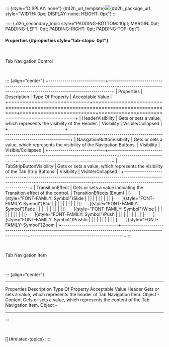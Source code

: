 ::: {style="DISPLAY: none"}
[](ms-xhelp:///?Id=d2h_url_template){#d2h_url_template}![](!package_url!){#d2h_package_url style="WIDTH: 0px; DISPLAY: none; HEIGHT: 0px"}
:::

::::: {.d2h_secondary_topic style="PADDING-BOTTOM: 10pt; MARGIN: 0pt; PADDING-LEFT: 0pt; PADDING-RIGHT: 0pt; PADDING-TOP: 0pt"}
#### Properties {#properties style="tab-stops: 0pt"}

 

Tab Navigation Control

 

::: {align="center"}
+----------------------------+----------------------------------------------------------------------------------+--------------------------+----------------------------------------------+
| Properties                 | Description                                                                      | Type Of Property         | Acceptable Value                             |
+============================+==================================================================================+==========================+==============================================+
| HeaderVisibility           | Gets or sets a value, which represents the visibility of the Header.             | Visibility               | Visible/Collapsed                            |
+----------------------------+----------------------------------------------------------------------------------+--------------------------+----------------------------------------------+
| NavigationButtonVisibility | Gets or sets a value, which represents the visibility of the Navigation Buttons. | Visibility               | Visible/Collapsed                            |
+----------------------------+----------------------------------------------------------------------------------+--------------------------+----------------------------------------------+
| TabStripButtonVisibility   | Gets or sets a value, which represents the visibility of the Tab Strip Buttons.  | Visibility               | Visible/Collapsed                            |
+----------------------------+----------------------------------------------------------------------------------+--------------------------+----------------------------------------------+
| TransitionEffect           | Gets or sets a value indicating the Transition effect of the control.            | TransitionEffects (Enum) | [·      ]{style="FONT-FAMILY: Symbol"}Slide  |
|                            |                                                                                  |                          |                                              |
|                            |                                                                                  |                          | [·      ]{style="FONT-FAMILY: Symbol"}Blur   |
|                            |                                                                                  |                          |                                              |
|                            |                                                                                  |                          | [·      ]{style="FONT-FAMILY: Symbol"}Fade   |
|                            |                                                                                  |                          |                                              |
|                            |                                                                                  |                          | [·      ]{style="FONT-FAMILY: Symbol"}Wipe   |
|                            |                                                                                  |                          |                                              |
|                            |                                                                                  |                          | [·      ]{style="FONT-FAMILY: Symbol"}Push   |
|                            |                                                                                  |                          |                                              |
|                            |                                                                                  |                          | [·      ]{style="FONT-FAMILY: Symbol"}PushIn |
|                            |                                                                                  |                          |                                              |
|                            |                                                                                  |                          | [·      ]{style="FONT-FAMILY: Symbol"}Zoom   |
+----------------------------+----------------------------------------------------------------------------------+--------------------------+----------------------------------------------+
:::

 

Tab Navigation Item

 

::: {align="center"}
  ------------ -------------------------------------------------------------------------------- ------------------ ------------------
  Properties   Description                                                                      Type Of Property   Acceptable Value
  Header       Gets or sets a value, which represents the header of Tab Navigation Item.        Object             \-
  Content      Gets or sets a value, which represents the content of the Tab Navigation Item.   Object             \-
  ------------ -------------------------------------------------------------------------------- ------------------ ------------------
:::

 

[]{#related-topics}
:::::
